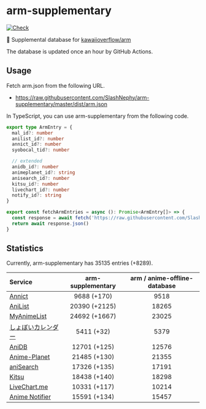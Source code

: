 # arm-supplementary

[![Check](https://github.com/SlashNephy/arm-supplementary/actions/workflows/check-node.yml/badge.svg)](https://github.com/SlashNephy/arm-supplementary/actions/workflows/check-node.yml)

💊 Supplemental database for [kawaiioverflow/arm](https://github.com/kawaiioverflow/arm)

The database is updated once an hour by GitHub Actions.

## Usage

Fetch arm.json from the following URL.

- https://raw.githubusercontent.com/SlashNephy/arm-supplementary/master/dist/arm.json

In TypeScript, you can use arm-supplementary from the following code.

```TypeScript
export type ArmEntry = {
  mal_id?: number
  anilist_id?: number
  annict_id?: number
  syobocal_tid?: number

  // extended
  anidb_id?: number
  animeplanet_id?: string
  anisearch_id?: number
  kitsu_id?: number
  livechart_id?: number
  notify_id?: string
}

export const fetchArmEntries = async (): Promise<ArmEntry[]> => {
  const response = await fetch('https://raw.githubusercontent.com/SlashNephy/arm-supplementary/master/dist/arm.json')
  return await response.json()
}
```

## Statistics

Currently, arm-supplementary has 35135 entries (+8289).

| Service                                     | arm-supplementary | arm / anime-offline-database |
| :------------------------------------------ | :---------------: | :--------------------------: |
| [Annict](https://annict.com)                |    9688 (+170)    |             9518             |
| [AniList](https://anilist.co)               |   20390 (+2125)   |            18265             |
| [MyAnimeList](https://myanimelist.net)      |   24692 (+1667)   |            23025             |
| [しょぼいカレンダー](https://cal.syoboi.jp) |    5411 (+32)     |             5379             |
| [AniDB](https://anidb.net)                  |   12701 (+125)    |            12576             |
| [Anime-Planet](https://anime-planet.com)    |   21485 (+130)    |            21355             |
| [aniSearch](https://anisearch.com)          |   17326 (+135)    |            17191             |
| [Kitsu](https://kitsu.io)                   |   18438 (+140)    |            18298             |
| [LiveChart.me](https://livechart.me)        |   10331 (+117)    |            10214             |
| [Anime Notifier](https://notify.moe)        |   15591 (+134)    |            15457             |
